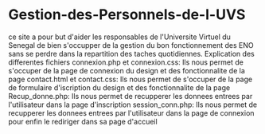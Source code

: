 # Gestion-des-Personnels-de-l-UVS
ce site a pour but d'aider les responsables de l'Universite Virtuel du Senegal
de bien s'occupper de la gestion du bon fonctionnement des ENO sans se perdre dans la repartition des taches quotidiennes.
Explication des differentes fichiers 
connexion.php et connexion.css: Ils nous permet de s'occuper de la page de connexion du design et des fonctionnalite de la page
contact.html et contact.css: Ils nous permet de s'occuper de la page de formulaire d'iscription du design et des fonctionnalite de la page
Recup_donne.php: Ils nous permet de recupperer les donnees entrees par l'utilisateur dans la page d'inscription
session_conn.php: Ils nous permet de recupperer les donnees entrees par l'utilisateur dans la page de connexion pour enfin le rediriger dans sa page d'accueil
